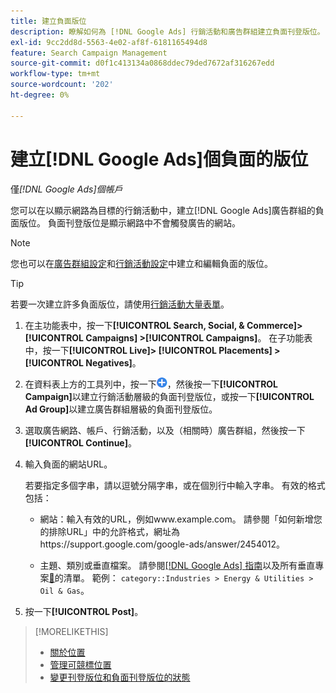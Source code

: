 ```yaml
---
title: 建立負面版位
description: 瞭解如何為 [!DNL Google Ads] 行銷活動和廣告群組建立負面刊登版位。
exl-id: 9cc2dd8d-5563-4e02-af8f-6181165494d8
feature: Search Campaign Management
source-git-commit: d0f1c413134a0868ddec79ded7672af316267edd
workflow-type: tm+mt
source-wordcount: '202'
ht-degree: 0%

---
```


# 建立[!DNL Google Ads]個負面的版位

僅&#x200B;*[!DNL Google Ads]個帳戶*

您可以在以顯示網路為目標的行銷活動中，建立[!DNL Google Ads]廣告群組的負面版位。 負面刊登版位是顯示網路中不會觸發廣告的網站。

>[!NOTE]
>您也可以在[廣告群組設定](/help/search-social-commerce/campaign-management/campaigns/ad-group-manage.md)和[行銷活動設定](/help/search-social-commerce/campaign-management/campaigns/campaign-manage.md)中建立和編輯負面的版位。

>[!TIP]
>若要一次建立許多負面版位，請使用[行銷活動大量表單](/help/search-social-commerce/campaign-management/bulksheets/bulksheet-about.md)。

1. 在主功能表中，按一下&#x200B;**[!UICONTROL Search, Social, & Commerce]> [!UICONTROL Campaigns] >[!UICONTROL Campaigns]**。 在子功能表中，按一下&#x200B;**[!UICONTROL Live]> [!UICONTROL Placements] >[!UICONTROL Negatives]**。

1. 在資料表上方的工具列中，按一下![建立](/help/search-social-commerce/assets/add.png "建立")，然後按一下&#x200B;**[!UICONTROL Campaign]**&#x200B;以建立行銷活動層級的負面刊登版位，或按一下&#x200B;**[!UICONTROL Ad Group]**&#x200B;以建立廣告群組層級的負面刊登版位。

1. 選取廣告網路、帳戶、行銷活動，以及（相關時）廣告群組，然後按一下&#x200B;**[!UICONTROL Continue]**。

1. 輸入負面的網站URL。

   若要指定多個字串，請以逗號分隔字串，或在個別行中輸入字串。 有效的格式包括：

   * 網站：輸入有效的URL，例如www.example.com。 請參閱「如何新增您的排除URL」中的允許格式，網址為https://support.google.com/google-ads/answer/2454012。

   * 主題、類別或垂直檔案。 請參閱[[!DNL Google Ads] 指南](https://support.google.com/google-ads/editor/answer/30517)以及所有垂直專案[&#128279;](https://developers.google.com/adwords/api/docs/appendix/verticals)的清單。 範例： `category::Industries > Energy & Utilities > Oil & Gas`。

1. 按一下&#x200B;**[!UICONTROL Post]**。

>[!MORELIKETHIS]
>
>* [關於位置](placement-about.md)
>* [管理可競標位置](placement-manage.md)
>* [變更刊登版位和負面刊登版位的狀態](placement-status-edit.md)
